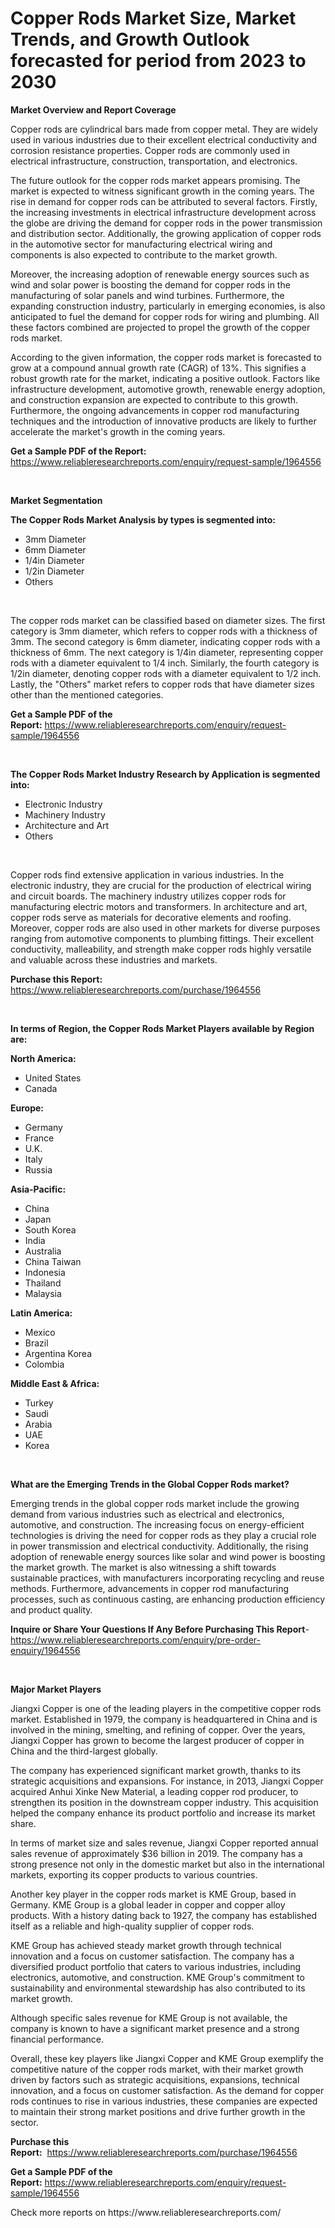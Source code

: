 <p><h1>Copper Rods Market Size, Market Trends, and Growth Outlook forecasted for period from 2023 to 2030</h1></p><p><strong>Market Overview and Report Coverage</strong></p>
<p><p>Copper rods are cylindrical bars made from copper metal. They are widely used in various industries due to their excellent electrical conductivity and corrosion resistance properties. Copper rods are commonly used in electrical infrastructure, construction, transportation, and electronics.</p><p>The future outlook for the copper rods market appears promising. The market is expected to witness significant growth in the coming years. The rise in demand for copper rods can be attributed to several factors. Firstly, the increasing investments in electrical infrastructure development across the globe are driving the demand for copper rods in the power transmission and distribution sector. Additionally, the growing application of copper rods in the automotive sector for manufacturing electrical wiring and components is also expected to contribute to the market growth.</p><p>Moreover, the increasing adoption of renewable energy sources such as wind and solar power is boosting the demand for copper rods in the manufacturing of solar panels and wind turbines. Furthermore, the expanding construction industry, particularly in emerging economies, is also anticipated to fuel the demand for copper rods for wiring and plumbing. All these factors combined are projected to propel the growth of the copper rods market.</p><p>According to the given information, the copper rods market is forecasted to grow at a compound annual growth rate (CAGR) of 13%. This signifies a robust growth rate for the market, indicating a positive outlook. Factors like infrastructure development, automotive growth, renewable energy adoption, and construction expansion are expected to contribute to this growth. Furthermore, the ongoing advancements in copper rod manufacturing techniques and the introduction of innovative products are likely to further accelerate the market's growth in the coming years.</p></p>
<p><strong>Get a Sample PDF of the Report:</strong> <a href="https://www.reliableresearchreports.com/enquiry/request-sample/1964556">https://www.reliableresearchreports.com/enquiry/request-sample/1964556</a></p>
<p>&nbsp;</p>
<p><strong>Market Segmentation</strong></p>
<p><strong>The Copper Rods Market Analysis by types is segmented into:</strong></p>
<p><ul><li>3mm Diameter</li><li>6mm Diameter</li><li>1/4in Diameter</li><li>1/2in Diameter</li><li>Others</li></ul></p>
<p>&nbsp;</p>
<p><p>The copper rods market can be classified based on diameter sizes. The first category is 3mm diameter, which refers to copper rods with a thickness of 3mm. The second category is 6mm diameter, indicating copper rods with a thickness of 6mm. The next category is 1/4in diameter, representing copper rods with a diameter equivalent to 1/4 inch. Similarly, the fourth category is 1/2in diameter, denoting copper rods with a diameter equivalent to 1/2 inch. Lastly, the "Others" market refers to copper rods that have diameter sizes other than the mentioned categories.</p></p>
<p><strong>Get a Sample PDF of the Report:</strong>&nbsp;<a href="https://www.reliableresearchreports.com/enquiry/request-sample/1964556">https://www.reliableresearchreports.com/enquiry/request-sample/1964556</a></p>
<p>&nbsp;</p>
<p><strong>The Copper Rods Market Industry Research by Application is segmented into:</strong></p>
<p><ul><li>Electronic Industry</li><li>Machinery Industry</li><li>Architecture and Art</li><li>Others</li></ul></p>
<p>&nbsp;</p>
<p><p>Copper rods find extensive application in various industries. In the electronic industry, they are crucial for the production of electrical wiring and circuit boards. The machinery industry utilizes copper rods for manufacturing electric motors and transformers. In architecture and art, copper rods serve as materials for decorative elements and roofing. Moreover, copper rods are also used in other markets for diverse purposes ranging from automotive components to plumbing fittings. Their excellent conductivity, malleability, and strength make copper rods highly versatile and valuable across these industries and markets.</p></p>
<p><strong>Purchase this Report:</strong>&nbsp; <a href="https://www.reliableresearchreports.com/purchase/1964556">https://www.reliableresearchreports.com/purchase/1964556</a></p>
<p>&nbsp;</p>
<p><strong>In terms of Region, the Copper Rods Market Players available by Region are:</strong></p>
<p>
    <p> <strong> North America: </strong>
        <ul>
            <li>United States</li>
            <li>Canada</li>
        </ul>
        </p> 
    <p> <strong> Europe: </strong>
        <ul>
            <li>Germany</li>
            <li>France</li>
            <li>U.K.</li>
            <li>Italy</li>
            <li>Russia</li>
        </ul>
        </p> 
    <p> <strong> Asia-Pacific: </strong>
        <ul>
            <li>China</li>
            <li>Japan</li>
            <li>South Korea</li>
            <li>India</li>
            <li>Australia</li>
            <li>China Taiwan</li>
            <li>Indonesia</li>
            <li>Thailand</li>
            <li>Malaysia</li>
        </ul>
        </p> 
    <p> <strong> Latin America: </strong>
        <ul>
            <li>Mexico</li>
            <li>Brazil</li>
            <li>Argentina Korea</li>
            <li>Colombia</li>
        </ul>
        </p> 
    <p> <strong> Middle East & Africa: </strong>
        <ul>
            <li>Turkey</li>
            <li>Saudi</li>
            <li>Arabia</li>
            <li>UAE</li>
            <li>Korea</li>
        </ul>
    </p>
    </p>
<p>&nbsp;</p>
<p><strong>What are the Emerging Trends in the Global Copper Rods market?</strong></p>
<p><p>Emerging trends in the global copper rods market include the growing demand from various industries such as electrical and electronics, automotive, and construction. The increasing focus on energy-efficient technologies is driving the need for copper rods as they play a crucial role in power transmission and electrical conductivity. Additionally, the rising adoption of renewable energy sources like solar and wind power is boosting the market growth. The market is also witnessing a shift towards sustainable practices, with manufacturers incorporating recycling and reuse methods. Furthermore, advancements in copper rod manufacturing processes, such as continuous casting, are enhancing production efficiency and product quality.</p></p>
<p><strong>Inquire or Share Your Questions If Any Before Purchasing This Report</strong>- <a href="https://www.reliableresearchreports.com/enquiry/pre-order-enquiry/1964556">https://www.reliableresearchreports.com/enquiry/pre-order-enquiry/1964556</a></p>
<p>&nbsp;</p>
<p><strong>Major Market Players</strong></p>
<p><p>Jiangxi Copper is one of the leading players in the competitive copper rods market. Established in 1979, the company is headquartered in China and is involved in the mining, smelting, and refining of copper. Over the years, Jiangxi Copper has grown to become the largest producer of copper in China and the third-largest globally.</p><p>The company has experienced significant market growth, thanks to its strategic acquisitions and expansions. For instance, in 2013, Jiangxi Copper acquired Anhui Xinke New Material, a leading copper rod producer, to strengthen its position in the downstream copper industry. This acquisition helped the company enhance its product portfolio and increase its market share.</p><p>In terms of market size and sales revenue, Jiangxi Copper reported annual sales revenue of approximately $36 billion in 2019. The company has a strong presence not only in the domestic market but also in the international markets, exporting its copper products to various countries.</p><p>Another key player in the copper rods market is KME Group, based in Germany. KME Group is a global leader in copper and copper alloy products. With a history dating back to 1927, the company has established itself as a reliable and high-quality supplier of copper rods.</p><p>KME Group has achieved steady market growth through technical innovation and a focus on customer satisfaction. The company has a diversified product portfolio that caters to various industries, including electronics, automotive, and construction. KME Group's commitment to sustainability and environmental stewardship has also contributed to its market growth.</p><p>Although specific sales revenue for KME Group is not available, the company is known to have a significant market presence and a strong financial performance.</p><p>Overall, these key players like Jiangxi Copper and KME Group exemplify the competitive nature of the copper rods market, with their market growth driven by factors such as strategic acquisitions, expansions, technical innovation, and a focus on customer satisfaction. As the demand for copper rods continues to rise in various industries, these companies are expected to maintain their strong market positions and drive further growth in the sector.</p></p>
<p><strong>Purchase this Report:</strong>&nbsp;&nbsp;<a href="https://www.reliableresearchreports.com/purchase/1964556">https://www.reliableresearchreports.com/purchase/1964556</a></p>
<p></p>
<p><strong>Get a Sample PDF of the Report:</strong>&nbsp;<a href="https://www.reliableresearchreports.com/enquiry/request-sample/1964556">https://www.reliableresearchreports.com/enquiry/request-sample/1964556</a></p>
<p>Check more reports on https://www.reliableresearchreports.com/</p>